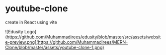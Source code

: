 # youtube-clone
create in React using vite


![Edusity Logo](https://github.com/Muhammadirees/edusity/blob/master/src/assets/website-preview.png](https://github.com/Muhammadirees/MERN-Clone/blob/master/assets/youtube-clone-1.png)
